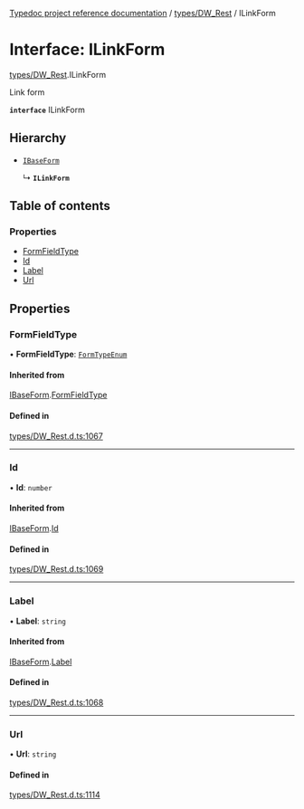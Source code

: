 [Typedoc project reference documentation](../README.md) / [types/DW_Rest](../modules/types_dw_rest.md) / ILinkForm

# Interface: ILinkForm

[types/DW_Rest](../modules/types_dw_rest.md).ILinkForm

Link form

**`interface`** ILinkForm

## Hierarchy

- [`IBaseForm`](types_dw_rest.ibaseform.md)

  ↳ **`ILinkForm`**

## Table of contents

### Properties

- [FormFieldType](types_dw_rest.ilinkform.md#formfieldtype)
- [Id](types_dw_rest.ilinkform.md#id)
- [Label](types_dw_rest.ilinkform.md#label)
- [Url](types_dw_rest.ilinkform.md#url)

## Properties

### FormFieldType

• **FormFieldType**: [`FormTypeEnum`](../enums/types_dw_rest.formtypeenum.md)

#### Inherited from

[IBaseForm](types_dw_rest.ibaseform.md).[FormFieldType](types_dw_rest.ibaseform.md#formfieldtype)

#### Defined in

[types/DW_Rest.d.ts:1067](https://github.com/DocuWare/REST-Sample-TS/blob/beb3ada/src/types/DW_Rest.d.ts#L1067)

___

### Id

• **Id**: `number`

#### Inherited from

[IBaseForm](types_dw_rest.ibaseform.md).[Id](types_dw_rest.ibaseform.md#id)

#### Defined in

[types/DW_Rest.d.ts:1069](https://github.com/DocuWare/REST-Sample-TS/blob/beb3ada/src/types/DW_Rest.d.ts#L1069)

___

### Label

• **Label**: `string`

#### Inherited from

[IBaseForm](types_dw_rest.ibaseform.md).[Label](types_dw_rest.ibaseform.md#label)

#### Defined in

[types/DW_Rest.d.ts:1068](https://github.com/DocuWare/REST-Sample-TS/blob/beb3ada/src/types/DW_Rest.d.ts#L1068)

___

### Url

• **Url**: `string`

#### Defined in

[types/DW_Rest.d.ts:1114](https://github.com/DocuWare/REST-Sample-TS/blob/beb3ada/src/types/DW_Rest.d.ts#L1114)

